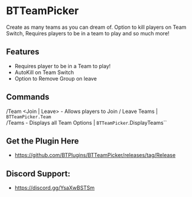 # BTTeamPicker
Create as many teams as you can dream of. Option to kill players on Team Switch, Requires players to be in a team to play and so much more!

## Features
- Requires player to be in a Team to play!
- AutoKill on Team Switch
- Option to Remove Group on leave

## Commands
/Team <Join | Leave> <Tag> - Allows players to Join / Leave Teams | ``BTTeamPicker.Team``
<br/>/Teams - Displays all Team Options | ``BTTeamPicker``.DisplayTeams``


## Get the Plugin Here
- https://github.com/BTPlugins/BTTeamPicker/releases/tag/Release

## Discord Support: 
- https://discord.gg/YsaXwBSTSm




